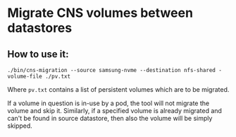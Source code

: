 # Migrate CNS volumes between datastores

## How to use it:

```
./bin/cns-migration --source samsung-nvme --destination nfs-shared -volume-file ./pv.txt
```


Where `pv.txt` contains a list of persistent volumes which are to be migrated.

If a volume in question is in-use by a pod, the tool will not migrate the volume and skip it. Similarly, if a specified volume
is already migrated and can't be found in source datastore, then also the volume will be simply skipped.
